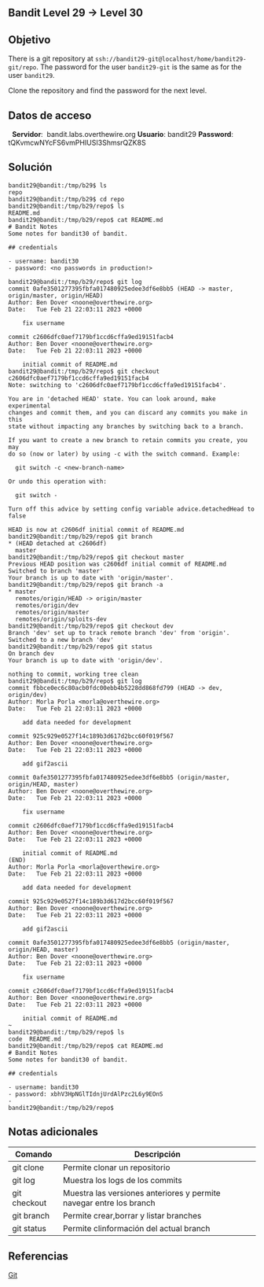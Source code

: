 ## Bandit Level 29 → Level 30

## Objetivo

There is a git repository at `ssh://bandit29-git@localhost/home/bandit29-git/repo`. The password for the user `bandit29-git` is the same as for the user `bandit29`.

Clone the repository and find the password for the next level.

## Datos de acceso
 
**Servidor**:  bandit.labs.overthewire.org
**Usuario**: bandit29
**Password**: tQKvmcwNYcFS6vmPHIUSI3ShmsrQZK8S

## Solución

```
bandit29@bandit:/tmp/b29$ ls
repo
bandit29@bandit:/tmp/b29$ cd repo
bandit29@bandit:/tmp/b29/repo$ ls
README.md
bandit29@bandit:/tmp/b29/repo$ cat README.md 
# Bandit Notes
Some notes for bandit30 of bandit.

## credentials

- username: bandit30
- password: <no passwords in production!>

bandit29@bandit:/tmp/b29/repo$ git log
commit 0afe3501277395fbfa017480925edee3df6e8bb5 (HEAD -> master, origin/master, origin/HEAD)
Author: Ben Dover <noone@overthewire.org>
Date:   Tue Feb 21 22:03:11 2023 +0000

    fix username

commit c2606dfc0aef7179bf1ccd6cffa9ed19151facb4
Author: Ben Dover <noone@overthewire.org>
Date:   Tue Feb 21 22:03:11 2023 +0000

    initial commit of README.md
bandit29@bandit:/tmp/b29/repo$ git checkout c2606dfc0aef7179bf1ccd6cffa9ed19151facb4
Note: switching to 'c2606dfc0aef7179bf1ccd6cffa9ed19151facb4'.

You are in 'detached HEAD' state. You can look around, make experimental
changes and commit them, and you can discard any commits you make in this
state without impacting any branches by switching back to a branch.

If you want to create a new branch to retain commits you create, you may
do so (now or later) by using -c with the switch command. Example:

  git switch -c <new-branch-name>

Or undo this operation with:

  git switch -

Turn off this advice by setting config variable advice.detachedHead to false

HEAD is now at c2606df initial commit of README.md
bandit29@bandit:/tmp/b29/repo$ git branch
* (HEAD detached at c2606df)
  master
bandit29@bandit:/tmp/b29/repo$ git checkout master
Previous HEAD position was c2606df initial commit of README.md
Switched to branch 'master'
Your branch is up to date with 'origin/master'.
bandit29@bandit:/tmp/b29/repo$ git branch -a
* master
  remotes/origin/HEAD -> origin/master
  remotes/origin/dev
  remotes/origin/master
  remotes/origin/sploits-dev
bandit29@bandit:/tmp/b29/repo$ git checkout dev
Branch 'dev' set up to track remote branch 'dev' from 'origin'.
Switched to a new branch 'dev'
bandit29@bandit:/tmp/b29/repo$ git status
On branch dev
Your branch is up to date with 'origin/dev'.

nothing to commit, working tree clean
bandit29@bandit:/tmp/b29/repo$ git log
commit fbbce0ec6c80acb0fdc00ebb4b5228dd868fd799 (HEAD -> dev, origin/dev)
Author: Morla Porla <morla@overthewire.org>
Date:   Tue Feb 21 22:03:11 2023 +0000

    add data needed for development

commit 925c929e0527f14c189b3d617d2bcc60f019f567
Author: Ben Dover <noone@overthewire.org>
Date:   Tue Feb 21 22:03:11 2023 +0000

    add gif2ascii

commit 0afe3501277395fbfa017480925edee3df6e8bb5 (origin/master, origin/HEAD, master)
Author: Ben Dover <noone@overthewire.org>
Date:   Tue Feb 21 22:03:11 2023 +0000

    fix username

commit c2606dfc0aef7179bf1ccd6cffa9ed19151facb4
Author: Ben Dover <noone@overthewire.org>
Date:   Tue Feb 21 22:03:11 2023 +0000

    initial commit of README.md
(END)
Author: Morla Porla <morla@overthewire.org>
Date:   Tue Feb 21 22:03:11 2023 +0000

    add data needed for development

commit 925c929e0527f14c189b3d617d2bcc60f019f567
Author: Ben Dover <noone@overthewire.org>
Date:   Tue Feb 21 22:03:11 2023 +0000

    add gif2ascii

commit 0afe3501277395fbfa017480925edee3df6e8bb5 (origin/master, origin/HEAD, master)
Author: Ben Dover <noone@overthewire.org>
Date:   Tue Feb 21 22:03:11 2023 +0000

    fix username

commit c2606dfc0aef7179bf1ccd6cffa9ed19151facb4
Author: Ben Dover <noone@overthewire.org>
Date:   Tue Feb 21 22:03:11 2023 +0000

    initial commit of README.md
~
bandit29@bandit:/tmp/b29/repo$ ls
code  README.md
bandit29@bandit:/tmp/b29/repo$ cat README.md 
# Bandit Notes
Some notes for bandit30 of bandit.

## credentials

- username: bandit30
- password: xbhV3HpNGlTIdnjUrdAlPzc2L6y9EOnS
- 
bandit29@bandit:/tmp/b29/repo$ 

```

## Notas adicionales

| Comando | Descripción |
|------------|-------------|
|  git clone |  Permite clonar un repositorio   |
| git log| Muestra los logs de los commits |
| git checkout| Muestra las versiones anteriores y permite navegar entre los branch|
|  git branch |  Permite crear,borrar y listar branches   |
|  git status |  Permite clinformación del actual branch    |


## Referencias

[Git](https://gist.github.com/dasdo/9ff71c5c0efa037441b6)